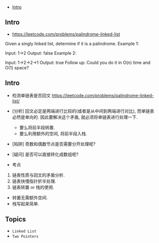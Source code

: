 - [Intro](#intro)

## Intro

- https://leetcode.com/problems/palindrome-linked-list

Given a singly linked list, determine if it is a palindrome.
Example 1:

Input: 1->2
Output: false
Example 2:

Input: 1->2->2->1
Output: true
Follow up:
Could you do it in O(n) time and O(1) space?








## Intro



- 检测单链表是否回文 https://leetcode.com/problems/palindrome-linked-list/
- [分析] 回文必定是两端进行比较的(或者是从中间到两端进行对比), 而单链表必然是单向的. 因此要解决这个矛盾, 就必须将单链表进行处理一下.
  - 要么将前半段转置.
  - 要么利用额外的空间, 将前半段入栈.
- [陷阱] 奇数和偶数节点是否需要分开处理呢?
- [疑问] 是否可以直接转化成数组呢?

- 考点
1. 链表性质与回文的矛盾分析.
2. 链表快慢指针折半处理.
3. 链表转置 or 栈的使用.
  - 转置无需额外空间.
  - 栈写起来简单.





## Topics

- `Linked List`
- `Two Pointers`


